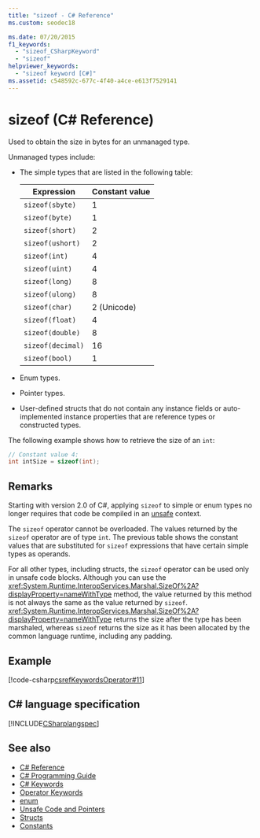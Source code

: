 ```yaml
---
title: "sizeof - C# Reference"
ms.custom: seodec18

ms.date: 07/20/2015
f1_keywords: 
  - "sizeof_CSharpKeyword"
  - "sizeof"
helpviewer_keywords: 
  - "sizeof keyword [C#]"
ms.assetid: c548592c-677c-4f40-a4ce-e613f7529141
---
```

# sizeof (C# Reference)

Used to obtain the size in bytes for an unmanaged type.

Unmanaged types include:

- The simple types that are listed in the following table:

   |Expression|Constant value|
   |----------------|--------------------|
   |`sizeof(sbyte)`|1|
   |`sizeof(byte)`|1|
   |`sizeof(short)`|2|
   |`sizeof(ushort)`|2|
   |`sizeof(int)`|4|
   |`sizeof(uint)`|4|
   |`sizeof(long)`|8|
   |`sizeof(ulong)`|8|
   |`sizeof(char)`|2 (Unicode)|
   |`sizeof(float)`|4|
   |`sizeof(double)`|8|
   |`sizeof(decimal)`|16|
   |`sizeof(bool)`|1|

- Enum types.

- Pointer types.

- User-defined structs that do not contain any instance fields or auto-implemented instance properties that are reference types or constructed types.

The following example shows how to retrieve the size of an `int`:

```csharp
// Constant value 4:
int intSize = sizeof(int);
```

## Remarks

Starting with version 2.0 of C#, applying `sizeof` to simple or enum types no longer requires that code be compiled in an [unsafe](unsafe.md) context.

The `sizeof` operator cannot be overloaded. The values returned by the `sizeof` operator are of type `int`. The previous table shows the constant values that are substituted for `sizeof` expressions that have certain simple types as operands.

For all other types, including structs, the `sizeof` operator can be used only in unsafe code blocks. Although you can use the <xref:System.Runtime.InteropServices.Marshal.SizeOf%2A?displayProperty=nameWithType> method, the value returned by this method is not always the same as the value returned by `sizeof`. <xref:System.Runtime.InteropServices.Marshal.SizeOf%2A?displayProperty=nameWithType> returns the size after the type has been marshaled, whereas `sizeof` returns the size as it has been allocated by the common language runtime, including any padding.

## Example

[!code-csharp[csrefKeywordsOperator#11](~/samples/snippets/csharp/VS_Snippets_VBCSharp/csrefKeywordsOperator/CS/csrefKeywordsOperators.cs#11)]

## C# language specification

[!INCLUDE[CSharplangspec](~/includes/csharplangspec-md.md)]

## See also

- [C# Reference](../index.md)
- [C# Programming Guide](../../programming-guide/index.md)
- [C# Keywords](index.md)
- [Operator Keywords](operator-keywords.md)
- [enum](enum.md)
- [Unsafe Code and Pointers](../../programming-guide/unsafe-code-pointers/index.md)
- [Structs](../../programming-guide/classes-and-structs/structs.md)
- [Constants](../../programming-guide/classes-and-structs/constants.md)